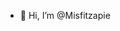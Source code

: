 - 👋 Hi, I’m @Misfitzapie

<!---
Misfitzapie/Misfitzapie is a ✨ special ✨ repository because its `README.md` (this file) appears on your GitHub profile.
You can click the Preview link to take a look at your changes.
--->

